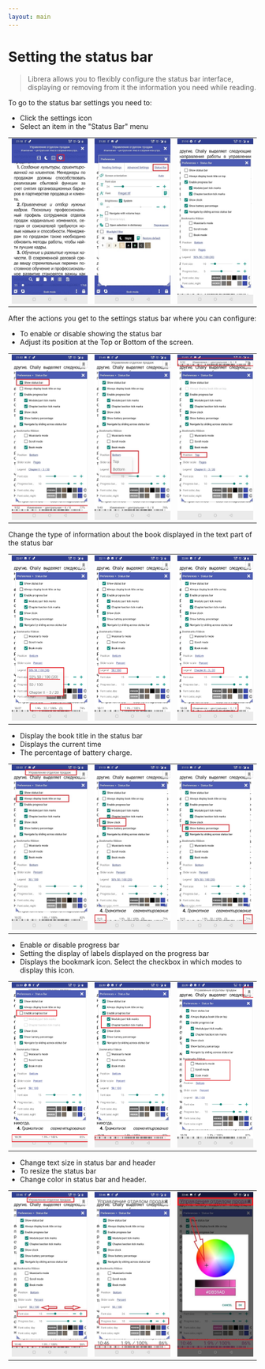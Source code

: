 ```yaml
---
layout: main
---
```


# Setting the status bar

> Librera allows you to flexibly configure the status bar interface, displaying or removing from it the information you need while reading.

To go to the status bar settings you need to:
* Click the settings icon
* Select an item in the "Status Bar" menu

||||
|-|-|-|
|![](1.jpg)|![](2.jpg)|![](3.jpg)|

After the actions you get to the settings status bar where you can configure:
* To enable or disable showing the status bar 
* Adjust its position at the Top or Bottom of the screen.

||||
|-|-|-|
|![](20.jpg)|![](22.jpg)|![](21.jpg)|


Change the type of information about the book displayed in the text part of the status bar

||||
|-|-|-|
|![](30.jpg)|![](31.jpg)|![](32.jpg)|

* Display the book title in the status bar
* Displays the current time
* The percentage of battery charge.

||||
|-|-|-|
|![](40.jpg)|![](41.jpg)|![](42.jpg)|


* Enable or disable progress bar
* Setting the display of labels displayed on the progress bar 
* Displays the bookmark icon. Select the checkbox in which modes to display this icon.

||||
|-|-|-|
|![](50.jpg)|![](51.jpg)|![](52.jpg)|

* Change text size in status bar and header
* To resize the status bar 
* Change color in status bar and header.

||||
|-|-|-|
|![](60.jpg)|![](61.jpg)|![](622.jpg)|
